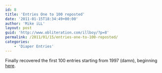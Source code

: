 ```yaml
---
id: 8
title: 'Entries One to 100 reposted'
date: '2011-01-15T18:34:49+00:00'
author: 'Mike iLL'
layout: post
guid: 'http://www.obliteration.com/illboy/?p=8'
permalink: /2011/01/15/entries-one-to-100-reposted/
categories:
    - 'Diaper Entries'
---
```


Finally recovered the first 100 entries starting from 1997 (damn), beginning <a href="http://www.obliteration.com/O_site/thought/Mikeb/mikeb1.htm">here</a>.